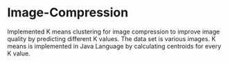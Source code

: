 # Image-Compression
Implemented K means clustering for image compression to improve image quality by predicting different K values.
The data set is various images. 
K means is implemented in Java Language by calculating centroids for every K value.
